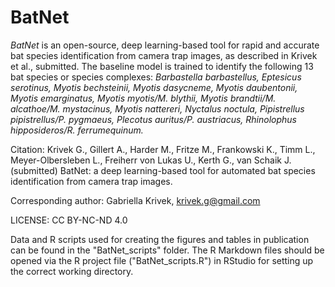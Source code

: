 # BatNet

*BatNet* is an open-source, deep learning-based tool for rapid and accurate bat species identification from camera trap images, as described in Krivek et al., submitted. The baseline model is trained to identify the following 13 bat species or species complexes: *Barbastella barbastellus, Eptesicus serotinus, Myotis bechsteinii, Myotis dasycneme, Myotis daubentonii, Myotis emarginatus, Myotis myotis/M. blythii, Myotis brandtii/M. alcathoe/M. mystacinus, Myotis nattereri, Nyctalus noctula, Pipistrellus pipistrellus/P. pygmaeus, Plecotus auritus/P. austriacus, Rhinolophus hipposideros/R. ferrumequinum.*

Citation:
Krivek G., Gillert A., Harder M., Fritze M., Frankowski K., Timm L., Meyer-Olbersleben L., Freiherr von Lukas U., Kerth G., van Schaik J. (submitted) BatNet: a deep learning-based tool for automated bat species identification from camera trap images.

Corresponding author: Gabriella Krivek, krivek.g@gmail.com

LICENSE: CC BY-NC-ND 4.0


Data and R scripts used for creating the figures and tables in publication can be found in the "BatNet_scripts" folder. 
The R Markdown files should be opened via the R project file ("BatNet_scripts.R") in RStudio for setting up the correct working directory.

